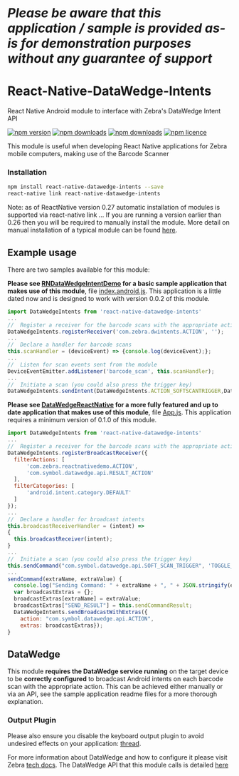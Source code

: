 *Please be aware that this application / sample is provided as-is for demonstration purposes without any guarantee of support*
=========================================================


# React-Native-DataWedge-Intents
React Native Android module to interface with Zebra's DataWedge Intent API

[![npm version](http://img.shields.io/npm/v/react-native-datawedge-intents.svg?style=flat-square)](https://npmjs.org/package/react-native-datawedge-intents "View this project on npm")
[![npm downloads](http://img.shields.io/npm/dm/react-native-datawedge-intents.svg?style=flat-square)](https://npmjs.org/package/react-native-datawedge-intents "View this project on npm")
[![npm downloads](http://img.shields.io/npm/dt/react-native-datawedge-intents.svg?style=flat-square)](https://npmjs.org/package/react-native-datawedge-intents "View this project on npm")
[![npm licence](http://img.shields.io/npm/l/react-native-datawedge-intents.svg?style=flat-square)](https://npmjs.org/package/react-native-datawedge-intents "View this project on npm")

This module is useful when developing React Native applications for Zebra mobile computers, making use of the Barcode Scanner

### Installation

```bash
npm install react-native-datawedge-intents --save
react-native link react-native-datawedge-intents 
```
Note: as of ReactNative version 0.27 automatic installation of modules is supported via react-native link ... If you are running a version earlier than 0.26 then you will be required to manually install the module.  More detail on manual installation of a typical module can be found [here](https://github.com/Microsoft/react-native-code-push#plugin-installation-android---manual).

## Example usage

There are two samples available for this module:

**Please see [RNDataWedgeIntentDemo](https://github.com/darryncampbell/RNDataWedgeIntentDemo) for a basic sample application that makes use of this module**, file [index.android.js](https://github.com/darryncampbell/RNDataWedgeIntentDemo/blob/master/index.android.js).  This application is a little dated now and is designed to work with version 0.0.2 of this module.

```javascript
import DataWedgeIntents from 'react-native-datawedge-intents'
...
//  Register a receiver for the barcode scans with the appropriate action
DataWedgeIntents.registerReceiver('com.zebra.dwintents.ACTION', '');
...
//  Declare a handler for barcode scans
this.scanHandler = (deviceEvent) => {console.log(deviceEvent);};
...
//  Listen for scan events sent from the module
DeviceEventEmitter.addListener('barcode_scan', this.scanHandler);
...
//  Initiate a scan (you could also press the trigger key)
DataWedgeIntents.sendIntent(DataWedgeIntents.ACTION_SOFTSCANTRIGGER,DataWedgeIntents.START_SCANNING);

```

**Please see [DataWedgeReactNative](https://github.com/darryncampbell/DataWedgeReactNative) for a more fully featured and up to date application that makes use of this module**, file [App.js](https://github.com/darryncampbell/DataWedgeReactNative/blob/master/App.js).  This application requires a minimum version of 0.1.0 of this module.

```javascript
import DataWedgeIntents from 'react-native-datawedge-intents'
...
//  Register a receiver for the barcode scans with the appropriate action
DataWedgeIntents.registerBroadcastReceiver({
  filterActions: [
      'com.zebra.reactnativedemo.ACTION',
      'com.symbol.datawedge.api.RESULT_ACTION'
  ],
  filterCategories: [
      'android.intent.category.DEFAULT'
  ]
});
...
//  Declare a handler for broadcast intents
this.broadcastReceiverHandler = (intent) =>
{
  this.broadcastReceiver(intent);
}
...
//  Initiate a scan (you could also press the trigger key)
this.sendCommand("com.symbol.datawedge.api.SOFT_SCAN_TRIGGER", 'TOGGLE_SCANNING');
...
sendCommand(extraName, extraValue) {
  console.log("Sending Command: " + extraName + ", " + JSON.stringify(extraValue));
  var broadcastExtras = {};
  broadcastExtras[extraName] = extraValue;
  broadcastExtras["SEND_RESULT"] = this.sendCommandResult;
  DataWedgeIntents.sendBroadcastWithExtras({
    action: "com.symbol.datawedge.api.ACTION",
    extras: broadcastExtras});
}
```

## DataWedge

This module **requires the DataWedge service running** on the target device to be **correctly configured** to broadcast Android intents on each barcode scan with the appropriate action.  This can be achieved either manually or via an API, see the sample application readme files for a more thorough explanation.

### Output Plugin

Please also ensure you disable the keyboard output plugin to avoid undesired effects on your application: [thread](https://developer.zebra.com/message/95397).

For more information about DataWedge and how to configure it please visit Zebra [tech docs](http://techdocs.zebra.com/).  The DataWedge API that this module calls is detailed [here](http://techdocs.zebra.com/datawedge/latest/guide/api/)


